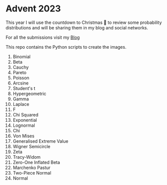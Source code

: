 # Advent 2023

This year I will use the countdown to Christmas 🎄 to review some probability distributions and will be sharing them in my blog and social networks.

For all the submissions visit my [Blog](https://quantgirl.blog/advent-calendar-2023/) 

This repo contains the Python scripts to create the images.

1. Binomial
2. Beta 
3. Cauchy
4. Pareto
5. Poisson
6.  Arcsine
7.  Student's t
8.  Hypergeometric
9.  Gamma
10.  Laplace
11.  F
12.  Chi Squared
13.  Exponential
14.  Lognormal
15.  Chi
16.  Von Mises
17.  Generalised Extreme Value
18.  Wigner Semicircle
19.  Zeta
20.  Tracy-Widom 
21.  Zero-One Inflated Beta
22.  Marchenko Pastur
23.  Two-Piece Normal
24.  Normal

